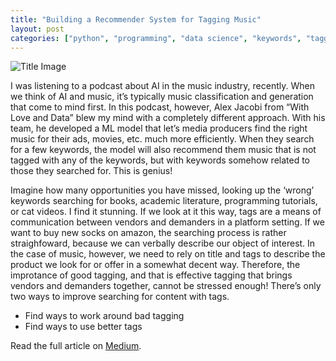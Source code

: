 ```yaml
---
title: "Building a Recommender System for Tagging Music"
layout: post
categories: ["python", "programming", "data science", "keywords", "tagging", "recommendation systems"]
---
```


![Title Image](https://raw.githubusercontent.com/MaxHilsdorf/maxhilsdorf.github.io/master/_posts/recommender_system_tagging_v3.png)

I was listening to a podcast about AI in the music industry, recently. When we think of AI and music, it’s typically music classification and generation that come to mind first. In this podcast, however, Alex Jacobi from “With Love and Data” blew my mind with a completely different approach. With his team, he developed a ML model that let’s media producers find the right music for their ads, movies, etc. much more efficiently. When they search for a few keywords, the model will also recommend them music that is not tagged with any of the keywords, but with keywords somehow related to those they searched for. This is genius!

Imagine how many opportunities you have missed, looking up the ‘wrong’ keywords searching for books, academic literature, programming tutorials, or cat videos. I find it stunning. If we look at it this way, tags are a means of communication between vendors and demanders in a platform setting. If we want to buy new socks on amazon, the searching process is rather straighfoward, because we can verbally describe our object of interest. In the case of music, however, we need to rely on title and tags to describe the product we look for or offer in a somewhat decent way. Therefore, the improtance of good tagging, and that is effective tagging that brings vendors and demanders together, cannot be stressed enough! There’s only two ways to improve searching for content with tags.
* Find ways to work around bad tagging
* Find ways to use better tags

Read the full article on [Medium](https://towardsdatascience.com/building-a-recommender-system-for-tagging-music-cd8457d255cc).
